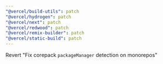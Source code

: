 ```yaml
---
"@vercel/build-utils": patch
"@vercel/hydrogen": patch
"@vercel/next": patch
"@vercel/redwood": patch
"@vercel/remix-builder": patch
"@vercel/static-build": patch
---
```


Revert "Fix corepack `packageManager` detection on monorepos"
